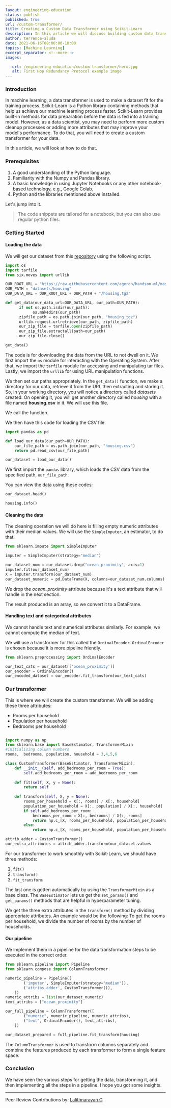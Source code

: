 ```yaml
---
layout: engineering-education
status: publish
published: true
url: /custom-transformer/
title: Creating a Custom Data Transformer using Scikit-Learn
description: In this article we will discuss building custom data transformers using scikit-learn and look at an example to implement the same. Data preprocessing is a crucial part in machine learning. We will implement a scikit-learn pipeline and integrate the transformer into the pipeline and look at its various methods available.  
author: terrence-aluda
date: 2021-06-16T00:00:00-18:00
topics: [Machine Learning]
excerpt_separator: <!--more-->
images:

  -url: /engineering-education/custom-transformer/hero.jpg
   alt: First Hop Redundancy Protocol example image
---
```



### Introduction

In machine learning, a data transformer is used to make a dataset fit for the training process. Scikit-Learn is a Python library containing methods that help us achieve our machine learning process faster. Scikit-Learn provides built-in methods for data preparation before the data is fed into a training model. However, as a data scientist, you may need to perform more custom cleanup processes or adding more attributes that may improve your model's performance. To do that, you will need to create a custom transformer for your data.

In this article, we will look at how to do that.

### Prerequisites

1. A good understanding of the Python language.
2. Familiarity with the Numpy and Pandas library.
3. A basic knowledge in using Jupyter Notebooks or any other notebook-based technology, e.g., Google Colab.
4. Python and the libraries mentioned above installed.

Let's jump into it.

> The code snippets are tailored for a notebook, but you can also use regular python files.

### Getting Started

#### Loading the data

 We will get our dataset from this [repository](https://raw.githubusercontent.com/ageron/handson-ml/master/) using the following script.

```python
import os
import tarfile
from six.moves import urllib

OUR_ROOT_URL = "https://raw.githubusercontent.com/ageron/handson-ml/master/"
OUR_PATH = "datasets/housing"
OUR_DATA_URL = OUR_ROOT_URL + OUR_PATH + "/housing.tgz"

def get_data(our_data_url=OUR_DATA_URL, our_path=OUR_PATH):
      if not os.path.isdir(our_path):
            os.makedirs(our_path)
      zipfile_path = os.path.join(our_path, "housing.tgz")
      urllib.request.urlretrieve(our_path, zipfile_path)
      our_zip_file = tarfile.open(zipfile_path)
      our_zip_file.extractall(path=our_path)
      our_zip_file.close()

get_data()
```

The code is for downloading the data from the URL to not dwell on it.
We first import the `os` module for interacting with the Operating System. After that, we import the `tarfile` module for accessing and manipulating tar files. Lastly, we import the `urllib` for using URL manipulation functions.
 
We then set our paths appropriately. In the `get_data()` function, we make a directory for our data, retrieve it from the URL then extracting and storing it. So, in your working directory, you will notice a directory called *datasets* created. On opening it, you will get another directory called *housing* with a file named **housing.csv** in it. We will use this file.

We call the function.

We then have this code for loading the CSV file.

```python
import pandas as pd

def load_our_data(our_path=OUR_PATH):
    our_file_path = os.path.join(our_path, "housing.csv")
    return pd.read_csv(our_file_path)

our_dataset = load_our_data()

```
We first import the `pandas` library, which loads the CSV data from the specified path, `our_file_path`.

You can view the data using these codes:

```python
our_dataset.head()
```

```python
housing.info()
```

#### Cleaning the data

The cleaning operation we will do here is filling empty numeric attributes with their median values. We will use the `SimpleImputer`, an estimator, to do that.

```python 
from sklearn.impute import SimpleImputer

imputer = SimpleImputer(strategy="median")

our_dataset_num = our_dataset.drop("ocean_proximity", axis=1)
imputer.fit(our_dataset_num)
X = imputer.transform(our_dataset_num)
our_dataset_numeric = pd.DataFrame(X, columns=our_dataset_num.columns)

```

We drop the *ocean_proximity* attribute because it's a text attribute that will handle in the next section.

The result produced is an array, so we convert it to a DataFrame.

#### Handling text and categorical attributes

We cannot handle text and numerical attributes similarly. For example, we cannot compute the median of text.

We will use a transformer for this called the `OrdinalEncoder`. `OrdinalEncoder` is chosen because it is more pipeline friendly.

```python
from sklearn.preprocessing import OrdinalEncoder

our_text_cats = our_dataset[['ocean_proximity']]
our_encoder = OrdinalEncoder()
our_encoded_dataset = our_encoder.fit_transform(our_text_cats)

```

### Our transformer

This is where we will create the custom transformer. We will be adding these three attributes:
- Rooms per household
- Population per household
- Bedrooms per household

```python

import numpy as np
from sklearn.base import BaseEstimator, TransformerMixin
#initialising column numbers
rooms,  bedrooms, population, household = 3,4,5,6

class CustomTransformer(BaseEstimator, TransformerMixin):
    def __init__(self, add_bedrooms_per_room = True):
        self.add_bedrooms_per_room = add_bedrooms_per_room
        
    def fit(self, X, y = None):
        return self
    
    def transform(self, X, y = None):
        rooms_per_household = X[:, rooms] / X[:, household]
        population_per_household = X[:, population] / X[:, household]
        if self.add_bedrooms_per_room:
            bedrooms_per_room = X[:, bedrooms] / X[:, rooms]
            return np.c_[X, rooms_per_household, population_per_household, bedrooms_per_room]
        else:
            return np.c_[X, rooms_per_household, population_per_household]

attrib_adder = CustomTransformer()
our_extra_attributes = attrib_adder.transform(our_dataset.values            

```

For our transformer to work smoothly with Scikit-Learn, we should have three methods:

1. `fit()`
2. `transform()`
3. `fit_transform`

The last one is gotten automatically by using the `TransformerMixin` as a base class. The `BaseEstimator` lets us get the `set_params()` and `get_params()` methods that are helpful in hyperparameter tuning.

We get the three extra attributes in the `transform()` method by dividing appropriate attributes. An example would be the following: To get the rooms per household, we divide the number of rooms by the number of households.

#### Our pipeline
We implement them in a pipeline for the data transformation steps to be executed in the correct order.

```python
from sklearn.pipeline import Pipeline
from sklearn.compose import ColumnTransformer

numeric_pipeline = Pipeline([
        ('imputer', SimpleImputer(strategy="median")),
        ('attribs_adder', CustomTransformer()),
    ])
numeric_attribs = list(our_dataset_numeric)
text_attribs = ["ocean_proximity"]

our_full_pipeline = ColumnTransformer([
        ("numeric", numeric_pipeline, numeric_attribs),
        ("text", OrdinalEncoder(), text_attribs),
    ])

our_dataset_prepared = full_pipeline.fit_transform(housing)

```

The `ColumnTransformer` is used to transform columns separately and combine the features produced by each transformer to form a single feature space.

### Conclusion

We have seen the various steps for getting the data, transforming it, and then implementing all the steps in a pipeline. I hope you got some insights.

---
Peer Review Contributions by: [Lalithnarayan C](/engineering-education/authors/lalithnarayan-c/)
